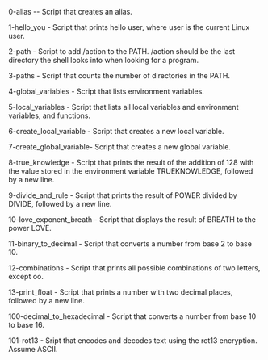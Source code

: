 0-alias -- Script that creates an alias.

1-hello_you - Script that prints hello user, where user is the current Linux user.

2-path - Script to add /action to the PATH. /action should be the last directory the shell looks into when looking for a program.

3-paths - Script that counts the number of directories in the PATH.

4-global_variables - Script that lists environment variables.

5-local_variables - Script that lists all local variables and environment variables, and functions.

6-create_local_variable - Script that creates a new local variable.

7-create_global_variable- Script that creates a new global variable.

8-true_knowledge - Script that prints the result of the addition of 128 with the value stored in the environment variable TRUEKNOWLEDGE, followed by a new line.

9-divide_and_rule - Script that prints the result of POWER divided by DIVIDE, followed by a new line.

10-love_exponent_breath - Script that displays the result of BREATH to the power LOVE.

11-binary_to_decimal - Script that converts a number from base 2 to base 10.

12-combinations - Script that prints all possible combinations of two letters, except oo.

13-print_float - Script that prints a number with two decimal places, followed by a new line.

100-decimal_to_hexadecimal - Script that converts a number from base 10 to base 16.

101-rot13 - Sript that encodes and decodes text using the rot13 encryption. Assume ASCII.

